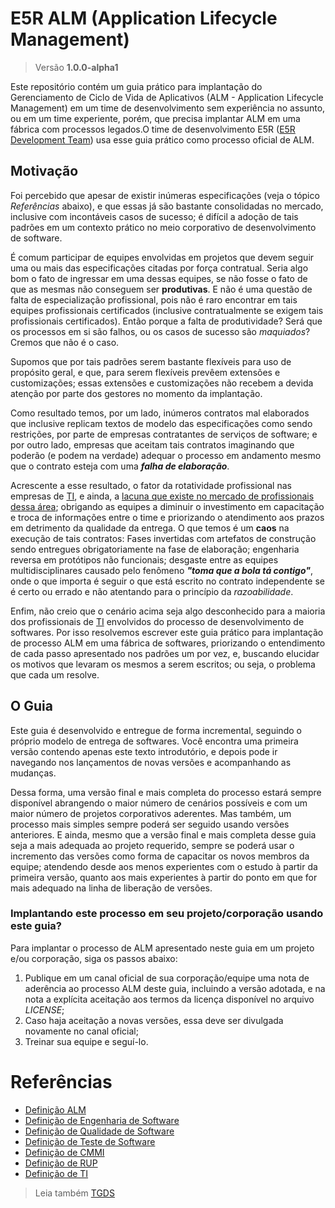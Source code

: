 E5R ALM (Application Lifecycle Management)
==========================================

> Versão __1.0.0-alpha1__

Este repositório contém um guia prático para implantação do Gerenciamento de Ciclo de Vida de Aplicativos (ALM - Application Lifecycle Management) em um time de desenvolvimento sem experiência no assunto, ou em um time experiente, porém, que precisa implantar ALM em uma fábrica com processos legados.O time de desenvolvimento E5R ([E5R Development Team][E5R]) usa esse guia prático como processo oficial de ALM.

## Motivação

Foi percebido que apesar de existir inúmeras especificações (veja o tópico _Referências_ abaixo), e que essas já são bastante consolidadas no mercado, inclusive com incontáveis casos de sucesso; é difícil a adoção de tais padrões em um contexto prático no meio corporativo de desenvolvimento de software.

É comum participar de equipes envolvidas em projetos que devem seguir uma ou mais das especificações citadas por força contratual. Seria algo bom o fato de ingressar em uma dessas equipes, se não fosse o fato de que as mesmas não conseguem ser __produtivas__. E não é uma questão de falta de especialização profissional, pois não é raro encontrar em tais equipes profissionais certificados (inclusive contratualmente se exigem tais profissionais certificados). Então porque a falta de produtividade? Será que os processos em si são falhos, ou os casos de sucesso são _maquiados_? Cremos que não é o caso.

Supomos que por tais padrões serem bastante flexíveis para uso de propósito geral, e que, para serem flexíveis prevêem extensões e customizações; essas extensões e customizações não recebem a devida atenção por parte dos gestores no momento da implantação.

Como resultado temos, por um lado, inúmeros contratos mal elaborados que inclusive replicam textos de modelo das especificações como sendo restrições, por parte de empresas contratantes de serviços de software; e por outro lado, empresas que aceitam tais contratos imaginando que poderão (e podem na verdade) adequar o processo em andamento mesmo que o contrato esteja com uma ___falha de elaboração___.

Acrescente a esse resultado, o fator da rotatividade profissional nas empresas de [TI][TI_WIKI], e ainda, a [lacuna que existe no mercado de profissionais dessa área][NOTICIA_FALTA_TI]; obrigando as equipes a diminuir o investimento em capacitação e troca de informações entre o time e priorizando o atendimento aos prazos em detrimento da qualidade da entrega. O que temos é um __caos__ na execução de tais contratos: Fases invertidas com artefatos de construção sendo entregues obrigatoriamente na fase de elaboração; engenharia reversa em protótipos não funcionais; desgaste entre as equipes multidisciplinares causado pelo fenômeno ___"toma que a bola tá contigo"___, onde o que importa é seguir o que está escrito no contrato independente se é certo ou errado e não atentando para o princípio da _razoabilidade_.

Enfim, não creio que o cenário acima seja algo desconhecido para a maioria dos profissionais de [TI][TI_WIKI] envolvidos do processo de desenvolvimento de softwares. Por isso resolvemos escrever este guia prático para implantação de processo ALM em uma fábrica de softwares, priorizando o entendimento de cada passo apresentado nos padrões um por vez, e, buscando elucidar os motivos que levaram os mesmos a serem escritos; ou seja, o problema que cada um resolve.

## O Guia

Este guia é desenvolvido e entregue de forma incremental, seguindo o próprio modelo de entrega de softwares. Você encontra uma primeira versão contendo apenas este texto introdutório, e depois pode ir navegando nos lançamentos de novas versões e acompanhando as mudanças.

Dessa forma, uma versão final e mais completa do processo estará sempre disponível abrangendo o maior número de cenários possíveis e com um maior número de projetos corporativos aderentes. Mas também, um processo mais simples sempre poderá ser seguido usando versões anteriores. E ainda, mesmo que a versão final e mais completa desse guia seja a mais adequada ao projeto requerido, sempre se poderá usar o incremento das versões como forma de capacitar os novos membros da equipe; atendendo desde aos menos experientes com o estudo à partir da primeira versão, quanto aos mais experientes à partir do ponto em que for mais adequado na linha de liberação de versões.

### Implantando este processo em seu projeto/corporação usando este guia?

Para implantar o processo de ALM apresentado neste guia em um projeto e/ou corporação, siga os passos abaixo:

1. Publique em um canal oficial de sua corporação/equipe uma nota de aderência ao processo ALM deste guia,
   incluindo a versão adotada, e na nota a explícita aceitação aos termos da licença disponível no
   arquivo _LICENSE_;
2. Caso haja aceitação a novas versões, essa deve ser divulgada novamente no canal oficial;
3. Treinar sua equipe e seguí-lo.


# Referências

* [Definição ALM][ALM_WIKI]
* [Definição de Engenharia de Software][ENG_WIKI]
* [Definição de Qualidade de Software][QA_WIKI]
* [Definição de Teste de Software][TESTE_WIKI]
* [Definição de CMMI][CMMI_WIKI]
* [Definição de RUP][RUP_WIKI]
* [Definição de TI][TI_WIKI]

> Leia também [TGDS][TGDS]

[E5R]: https://e5r.github.io "E5R Development Team"
[ALM_WIKI]: https://pt.wikipedia.org/wiki/Application_lifecycle_management "Application Lifecycle Management"
[ENG_WIKI]: https://pt.wikipedia.org/wiki/Engenharia_de_software "Engenharia de Software"
[QA_WIKI]: https://pt.wikipedia.org/wiki/Qualidade_de_software "Qualidade de Software"
[TESTE_WIKI]: https://pt.wikipedia.org/wiki/Teste_de_software "Teste de Software"
[CMMI_WIKI]: https://pt.wikipedia.org/wiki/CMMI "CMMI"
[RUP_WIKI]: https://pt.wikipedia.org/wiki/IBM_Rational_Unified_Process "RUP"
[TI_WIKI]: https://pt.wikipedia.org/wiki/Tecnologia_da_informa%C3%A7%C3%A3o
[NOTICIA_FALTA_TI]: http://classificados.folha.uol.com.br/empregos/2014/06/1466085-faltam-45-mil-profissionais-de-ti-no-brasil.shtml
[TGDS]: TGDS.md
